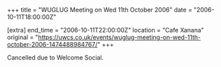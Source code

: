 +++
title = "WUGLUG Meeting on Wed 11th October 2006"
date = "2006-10-11T18:00:00Z"

[extra]
end_time = "2006-10-11T22:00:00Z"
location = "Cafe Xanana"
original = "https://uwcs.co.uk/events/wuglug-meeting-on-wed-11th-october-2006-1474488984767/"
+++

Cancelled due to Welcome Social.

